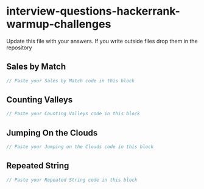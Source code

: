 # interview-questions-hackerrank-warmup-challenges

Update this file with your answers. If you write outside files drop them in the repository

## Sales by Match

```java
// Paste your Sales by Match code in this block
```

## Counting Valleys

```java
// Paste your Counting Valleys code in this block
```

## Jumping On the Clouds

```java
// Paste your Jumping on the Clouds code in this block
```

## Repeated String

```java
// Paste your Repeated String code in this block
```

